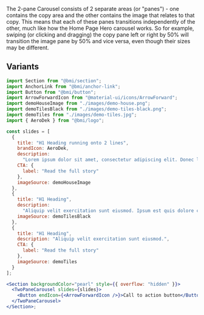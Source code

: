 The 2-pane Carousel consists of 2 separate areas (or "panes") - one contains the copy area and the other contains the image that relates to that copy. This means that each of these panes transitions independently of the other, much like how the Home Page Hero carousel works. So for example, swiping (or clicking and dragging) the copy pane left or right by 50% will transition the image pane by 50% and vice versa, even though their sizes may be different.

## Variants

```jsx
import Section from "@bmi/section";
import AnchorLink from "@bmi/anchor-link";
import Button from "@bmi/button";
import ArrowForwardIcon from "@material-ui/icons/ArrowForward";
import demoHouseImage from "./images/demo-house.png";
import demoTilesBlack from "./images/demo-tiles-black.png";
import demoTiles from "./images/demo-tiles.jpg";
import { AeroDek } from "@bmi/logo";

const slides = [
  {
    title: "H1 Heading running onto 2 lines",
    brandIcon: AeroDek,
    description:
      "Lorem ipsum dolor sit amet, consectetur adipiscing elit. Donec ligula nisi, condimentum facilisis hendrerit eget, sollicitudin non sapien. Class aptent taciti sociosqu ad litora.",
    CTA: {
      label: "Read the full story"
    },
    imageSource: demoHouseImage
  },
  {
    title: "H1 Heading",
    description:
      "Aliquip velit exercitation sunt eiusmod. Ipsum est quis dolore cupidatat nisi reprehenderit aliquip exercitation. Magna mollit Lorem est aliqua consequat officia cillum dolor.",
    imageSource: demoTilesBlack
  },
  {
    title: "H1 Heading",
    description: "Aliquip velit exercitation sunt eiusmod.",
    CTA: {
      label: "Read the full story"
    },
    imageSource: demoTiles
  }
];

<Section backgroundColor="pearl" style={{ overflow: "hidden" }}>
  <TwoPaneCarousel slides={slides}>
    <Button endIcon={<ArrowForwardIcon />}>Call to action button</Button>
  </TwoPaneCarousel>
</Section>;
```
